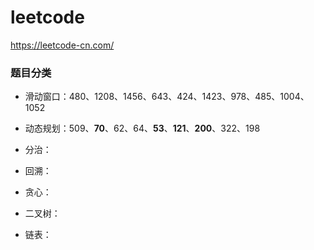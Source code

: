 # leetcode
https://leetcode-cn.com/

### 题目分类
- 滑动窗口：480、1208、1456、643、424、1423、978、485、1004、1052
- 动态规划：509、**70**、62、64、**53**、**121**、**200**、322、198
- 分治：
- 回溯：
- 贪心：


- 二叉树：
- 链表：